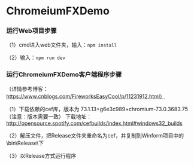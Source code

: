 # ChromeiumFXDemo

### 运行Web项目步骤

（1）cmd进入web文件夹，输入：`npm install`

（2）输入：`npm run dev`


### 运行ChromeiumFXDemo客户端程序步骤
（详情参考博客：https://www.cnblogs.com/FireworksEasyCool/p/11231912.html）

（1）下载依赖的cef库，版本为 73.1.13+g6e3c989+chromium-73.0.3683.75 （注意：版本需要一致）
下载地址：http://opensource.spotify.com/cefbuilds/index.html#windows32_builds


（2）解压文件，把Release文件夹重命名为cef，并复制到Winform项目中的\bin\Release\下


（3）以Release方式运行程序
